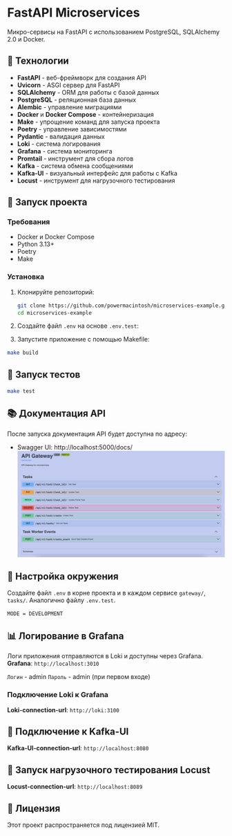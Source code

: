 # FastAPI Microservices

Микро-сервисы на FastAPI с использованием PostgreSQL, SQLAlchemy 2.0 и Docker.

## 🚀 Технологии

- **FastAPI** - веб-фреймворк для создания API
- **Uvicorn** - ASGI сервер для FastAPI
- **SQLAlchemy** - ORM для работы с базой данных
- **PostgreSQL** - реляционная база данных
- **Alembic** - управление миграциями
- **Docker** и **Docker Compose** - контейнеризация
- **Make** - упрощение команд для запуска проекта
- **Poetry** - управление зависимостями
- **Pydantic** - валидация данных
- **Loki** - система логирования
- **Grafana** - система мониторинга
- **Promtail** - инструмент для сбора логов
- **Kafka** - система обмена сообщениями
- **Kafka-UI** - визуальный интерфейс для работы с Kafka
- **Locust** - инструмент для нагрузочного тестирования

## 🚀 Запуск проекта

### Требования

- Docker и Docker Compose
- Python 3.13+
- Poetry
- Make

### Установка

1. Клонируйте репозиторий:

   ```bash
   git clone https://github.com/powermacintosh/microservices-example.git
   cd microservices-example
   ```

2. Создайте файл `.env` на основе `.env.test`:

3. Запустите приложение с помощью Makefile:

```bash
make build
```

## 🧪 Запуск тестов

```bash
make test
```

## 📚 Документация API

После запуска документация API будет доступна по адресу:

- Swagger UI: http://localhost:5000/docs/
  ![gateway/static/swagger-custom.png](gateway/static/swagger-custom.png)

## 🔧 Настройка окружения

Создайте файл `.env` в корне проекта и в каждом сервисе
`gateway/`, `tasks/`.
Аналогично файлу `.env.test`.

```env
MODE = DEVELOPMENT
```

## 📊 Логирование в Grafana

Логи приложения отправляются в Loki и доступны через Grafana.
**Grafana**: `http://localhost:3010`

`Логин` - admin
`Пароль` - admin (при первом входе)

### Подключение Loki к Grafana

**Loki-connection-url**: `http://loki:3100`

## 🎯 Подключение к Kafka-UI

**Kafka-UI-connection-url**: `http://localhost:8080`

## 🧪 Запуск нагрузочного тестирования Locust

**Locust-connection-url**: `http://localhost:8089`

## 📄 Лицензия

Этот проект распространяется под лицензией MIT.
